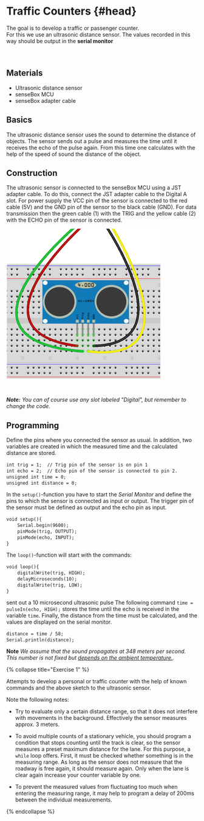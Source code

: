 # Traffic Counters {#head}

<div class="description">
The goal is to develop a traffic or passenger counter.<br>
For this we use an ultrasonic distance sensor. The values recorded in this way should be output in the  <b>serial monitor</b> 
</div>
<div class="line">
    <br>
    <br>
</div>

## Materials
* Ultrasonic distance sensor
* senseBox MCU
* senseBox adapter cable

## Basics
The ultrasonic distance sensor uses the sound to determine the distance of objects. The sensor sends out a pulse and measures the time until it receives the echo of the pulse again. From this time one calculates with the help of the speed of sound the distance of the object.

## Construction
The ultrasonic sensor is connected to the senseBox MCU using a JST adapter cable. To do this, connect the JST adapter cable to the Digital A slot. For power supply the VCC pin of the sensor is connected to the red cable (5V) and the GND pin of the sensor to the black cable (GND). For data transmission then the green cable (1) with the TRIG and the yellow cable (2) with the ECHO pin of the sensor is connected.

![Wiring of the ultrasonic sensor](https://github.com/sensebox/resources/raw/master/gitbook_pictures/projekte/Verkehrszaehler_v2.png)

***Note:*** *You can of course use any slot labeled "Digital", but remember to change the code.*

## Programming

Define the pins where you connected the sensor as usual. In addition, two variables are created in which the measured time and the calculated distance are stored.
```arduino
int trig = 1;  // Trig pin of the sensor is on pin 1
int echo = 2;  // Echo pin of the sensor is connected to pin 2.
unsigned int time = 0;
unsigned int distance = 0;
```

In the `setup()`-function you have to start the *Serial Monitor* and define the pins to which the sensor is connected as input or output. The trigger pin of the sensor must be defined as output and the echo pin as input.


```arduino
void setup(){
    Serial.begin(9600);
    pinMode(trig, OUTPUT);
    pinMode(echo, INPUT);
}
```

The `loop()`-function will start with the commands:

```arduino
void loop(){
    digitalWrite(trig, HIGH);
    delayMicroseconds(10);
    digitalWrite(trig, LOW);
}
```
sent out a 10 microsecond ultrasonic pulse
The following command `time = pulseIn(echo, HIGH);` stores the time until the echo is received in the variable `time`.
Finally, the distance from the time must be calculated, and the values are displayed on the serial monitor.

```arduino
distance = time / 58;
Serial.println(distance);
```
**Note** *We assume that the sound propagates at 348 meters per second. This number is not fixed but [depends on the ambient temperature.](https://en.wikipedia.org/wiki/Speed_of_sound).*

{% collapse title="Exercise 1" %}

Attempts to develop a personal or traffic counter with the help of known commands and the above sketch to the ultrasonic sensor.

Note the following notes:
- Try to evaluate only a certain distance range, so that it does not interfere with movements in the background. Effectively the sensor measures approx. 3 meters.

- To avoid multiple counts of a stationary vehicle, you should program a condition that stops counting until the track is clear, so the sensor measures a preset maximum distance for the lane. For this purpose, a `while` loop offers. First, it must be checked whether something is in the measuring range. As long as the sensor does not measure that the roadway is free again, it should measure again. Only when the lane is clear again increase your counter variable by one.

- To prevent the measured values ​​from fluctuating too much when entering the measuring range, it may help to program a delay of 200ms between the individual measurements.

{% endcollapse %}
